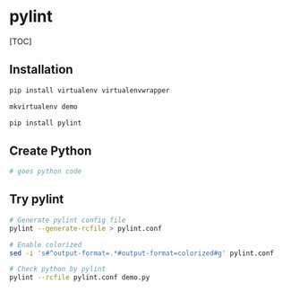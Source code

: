 # pylint

[TOC]

## Installation

```bash
pip install virtualenv virtualenvwrapper

mkvirtualenv demo

pip install pylint
```

## Create Python

```bash
# goes python code
```

## Try pylint

```bash
# Generate pylint config file
pylint --generate-rcfile > pylint.conf

# Enable colorized
sed -i 's#^output-format=.*#output-format=colorized#g' pylint.conf

# Check python by pylint
pylint --rcfile pylint.conf demo.py
```

